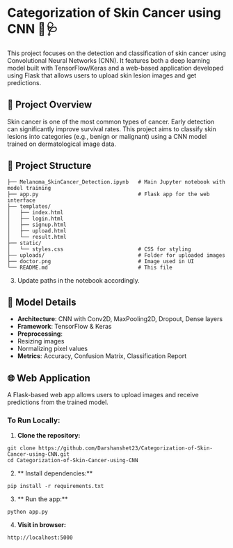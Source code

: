 # Categorization of Skin Cancer using CNN 🧠🩺

This project focuses on the detection and classification of skin cancer using Convolutional Neural Networks (CNN). It features both a deep learning model built with TensorFlow/Keras and a web-based application developed using Flask that allows users to upload skin lesion images and get predictions.

## 📝 Project Overview

Skin cancer is one of the most common types of cancer. Early detection can significantly improve survival rates. This project aims to classify skin lesions into categories (e.g., benign or malignant) using a CNN model trained on dermatological image data.

## 📂 Project Structure

```
├── Melanoma_SkinCancer_Detection.ipynb   # Main Jupyter notebook with model training
├── app.py                                # Flask app for the web interface
├── templates/
│   ├── index.html
│   ├── login.html
│   ├── signup.html
│   ├── upload.html
│   └── result.html
├── static/
│   └── styles.css                        # CSS for styling
├── uploads/                              # Folder for uploaded images
├── doctor.png                            # Image used in UI
└── README.md                             # This file
```


3. Update paths in the notebook accordingly.

## 🧠 Model Details

- **Architecture**: CNN with Conv2D, MaxPooling2D, Dropout, Dense layers
- **Framework**: TensorFlow & Keras
- **Preprocessing**:
- Resizing images
- Normalizing pixel values
- **Metrics**: Accuracy, Confusion Matrix, Classification Report

## 🌐 Web Application

A Flask-based web app allows users to upload images and receive predictions from the trained model.

### To Run Locally:

1. **Clone the repository:**
```
git clone https://github.com/Darshanshet23/Categorization-of-Skin-Cancer-using-CNN.git
cd Categorization-of-Skin-Cancer-using-CNN
```
2. ** Install dependencies:**
```
pip install -r requirements.txt
```
3. ** Run the app:**
```
python app.py
```
4. **Visit in browser:**
```
http://localhost:5000
```
